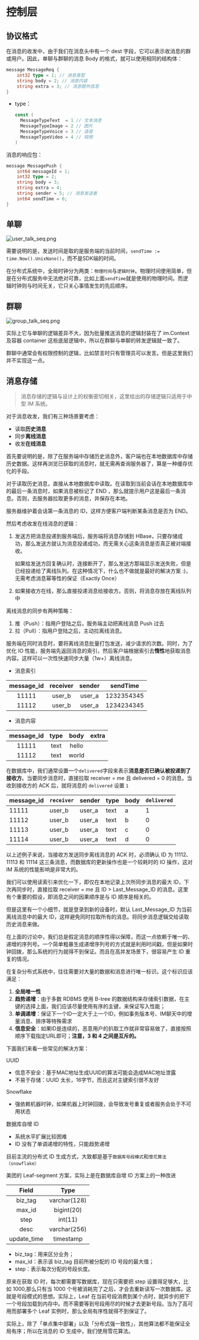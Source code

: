 # 控制层

## 协议格式

在消息的收发中，由于我们在消息头中有一个 dest 字段，它可以表示收消息的群或用户。因此，单聊与群聊的消息 Body 的格式，就可以使用相同的结构体：

~~~go
message MessageReq {
    int32 type = 1; // 消息类型
    string body = 2; // 消息内容
    string extra = 3; // 消息额外信息
}
~~~

- type：

  ~~~go
  const (
  	MessageTypeText  = 1 // 文本消息
  	MessageTypeImage = 2 // 图片
  	MessageTypeVoice = 3 // 语音
  	MessageTypeVideo = 4 // 视频
  )
  ~~~



消息的响应包：

~~~go
message MessagePush {
    int64 messageId = 1;
    int32 type = 2;
    string body = 3;
    string extra = 4;
    string sender = 5; // 消息发送者
    int64 sendTime = 6;
}
~~~

## 单聊

![user_talk_seq.png](./assets/16bfa866a92a487b8065a2b14213ca4ctplv-k3u1fbpfcp-jj-mark1512000q75.webp)

需要说明的是，发送时间是取的是服务端的当前时间，`sendTime := time.Now().UnixNano()`，而不是SDK端的时间。

在分布式系统中，全局时钟分为两类：`物理时间`与`逻辑时钟`。物理时间使用简单，但是在分布式服务中无法绝对可靠，比如上面`sendTime`就是使用的物理时间。而逻辑时钟则与时间无关，它只关心事情发生的先后顺序。

## 群聊

![group_talk_seq.png](./assets/c1467b6a5b05461e9f34f4471cb9c441tplv-k3u1fbpfcp-jj-mark1512000q75.webp)

实际上它与单聊的逻辑差异不大，因为批量推送消息的逻辑封装在了 im.Context 及容器 container 这些底层逻辑中，所以在群聊与单聊的转发逻辑就一致了。

群聊中通常会有权限控制的逻辑，比如禁言时只有管理员可以发言。但是这里我们并不实现这一点。

## 消息存储

> 消息存储的逻辑与设计上的权衡密切相关，这里给出的存储逻辑只适用于中型 IM 系统。

对于消息收发，我们有三种场景要考虑：

- 读取**历史消息**
- 同步**离线消息**
- 收发**在线消息**

首先要说明的是，除了在服务端中存储历史消息外，客户端也在本地数据库中存储历史数据。这样再浏览已获取的消息时，就无需再查询服务器了，算是一种缓存优化的手段。

对于读取历史消息，直接从本地数据库中读取。在读取到当前会话在本地数据库中的最后一条消息时，如果消息被标记了 END ，那么就提示用户这是最后一条消息。否则，去服务器拉取更多的消息，并保存在本地。

服务器维护着会话第一条消息的 ID，这样方便客户端判断某条消息是否为 END。



然后考虑收发在线消息的逻辑：

1. 发送方把消息投递到服务端后，服务端将消息存储到 HBase，只要存储成功，那么发送方就认为消息投递成功，而无需关心这条消息是否真正被对端接收。

   如果给发送方回复确认时，连接断开了，那么发送方那端显示发送失败，但是已经投递给了离线队列。在这种情况下，什么也不做就是最好的解决方案 :)，无需考虑消息幂等性的保证（Exactly Once）

2. 如果接收方在线，那么直接投递消息给接收方。否则，将消息存放在离线队列中

   

离线消息的同步有两种策略：

1. 推（Push）：指用户登陆之后，服务端主动把离线消息 Push 过去
2. 拉（Pull）：指用户登陆之后，主动拉离线消息。

服务端在同时消息时，要将离线消息批量打包发送，减少请求的次数。同时，为了优化 IO 性能，服务端先返回消息的索引，然后客户端根据索引去**惰性**地获取消息内容。这样可以一次性快速同步大量（1w+）离线消息。

- 消息索引

| message_id | receiver | sender |  sendTime  |
| :--------: | :------: | :----: | :--------: |
|   11111    |  user_b  | user_a | 1232354345 |
|   11112    |  user_b  | user_a | 1234234345 |

- 消息内容

| message_id | type | body  | extra |
| :--------: | :--: | :---: | :---: |
|   11111    | text | hello |       |
|   11112    | text | world |       |



在数据库中，我们通常设置一个`delivered`字段来表示**消息是否已确认被投递到了接收方**。当要同步消息时，直接拉取 receiver = me 且 delivered = 0 的消息。当收到接收方的 ACK 后，就将消息的 `delivered` 设置 `1`

| message_id | `receiver` | sender | type | body | `delivered` |
| ---------- | ---------- | ------ | ---- | ---- | ----------- |
| 11111      | user_b     | user_a | text | a    | 1           |
| 11112      | user_b     | user_a | text | b    | 0           |
| 11113      | user_b     | user_a | text | c    | 0           |
| 11114      | user_b     | user_a | text | d    | 0           |

以上述例子来说，当接收方发送同步离线消息的 ACK 时，必须确认 ID 为 11112、11113 和 11114 这三条消息，而数据库的更新操作也是一个较耗时的 IO 操作，这对 IM 系统的性能影响是非常大的。

我们可以使用读索引来优化一下，即仅在本地记录上次所同步消息的最大 ID，下次再同步时，直接拉取 receiver = me 且 ID > Last_Message_ID  的消息。这里有个重要的假设，即消息之间的因果顺序是与 ID 顺序是相关的。

但是这里有一个小细节，就是登录到新的设备时，默认 Last_Message_ID 为当前离线消息中的最大 ID，这样避免同时拉取所有的消息。将同步消息逻辑交给读取历史消息来做。



在上面的讨论中，我们总是假定消息的顺序性得以保障，而这一点依赖于唯一的、递增的序列号。一个简单粗暴生成递增序列号的方式就是利用时间戳，但是如果时钟回拨，那么系统的行为就得不到保证。而且在高并发场景下，很容易产生 ID 重复的情况。



在复杂分布式系统中，往往需要对大量的数据和消息进行唯一标识。这个标识应该满足：

1. **全局唯一性**
2. **趋势递增**：由于多数 RDBMS 使用 B-tree 的数据结构来存储索引数据，在主键的选择上面，我们应该尽量使用有序的主键，来保证写入性能；
3. **单调递增**：保证下一个ID一定大于上一个ID，例如事务版本号、IM聊天中的增量消息、排序等特殊需求
4. **信息安全**：如果ID是连续的，恶意用户的扒取工作就非常容易做了，直接按照顺序下载指定URL即可；**注意，3 和 4 之间是互斥的。**

下面我们来看一些常见的解决方案：

UUID	

- 信息不安全：基于MAC地址生成UUID的算法可能会造成MAC地址泄露
- 不易于存储：UUID 太长，16字节，而且这对主键索引很不友好

Snowflake

- 强依赖机器时钟，如果机器上时钟回拨，会导致发号重复或者服务会处于不可用状态

数据库自增 ID

- 系统水平扩展比较困难
- ID 没有了单调递增的特性，只能趋势递增

目前主流的分布式 ID 生成方式，大致都是基于`数据库号段模式`和`雪花算法（snowflake）`

美团的 Leaf-segment 方案，实际上是在数据库自增 ID 方案上的一种改进

|    Field    |     Type     |
| :---------: | :----------: |
|   biz_tag   | varchar(128) |
|   max_id    |  bigint(20)  |
|    step     |   int(11)    |
|    desc     | varchar(256) |
| update_time |  timestamp   |

- biz_tag：用来区分业务；
- max_id：表示该 biz_tag 目前所被分配的 ID 号段的最大值；
- step：表示每次分配的号段长度。

原来在获取 ID 时，每次都需要写数据库，现在只需要把 step 设置得足够大，比如 1000,那么只有当 1000 个号被消耗完了之后，才会去重新读写一次数据库。这就是号段模式的思想。实际上，Leaf 在当前号段消费到某个点时，就异步的把下一个号段加载到内存中。而不需要等到号段用尽的时候才去更新号段。当为了高可用而部署多个 Leaf 实例时，那么全局有序性就得不到保证了。

 实际上，除了「单点集中部署」以及「分布式强一致性」，其他算法都不能保证全局有序；所以在消息的 ID 生成中，我们使用雪花算法。
